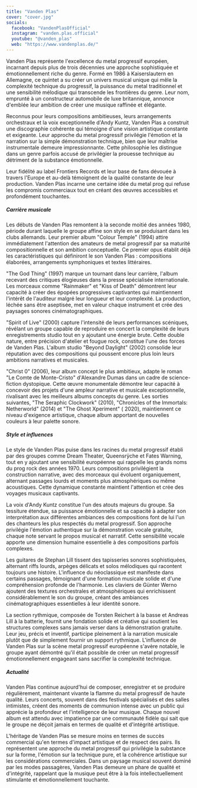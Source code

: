 ```yaml
---
title: "Vanden Plas"
cover: "cover.jpg"
socials:
  facebook: "VandenPlasOfficial"
  instagram: "vanden.plas.official"
  youtube: "@vanden_plas"
  web: "https://www.vandenplas.de/"
---
```


Vanden Plas représente l'excellence du metal progressif européen, incarnant depuis plus de trois décennies une approche
sophistiquée et émotionnellement riche du genre. Formé en 1986 à Kaiserslautern en Allemagne, ce quintet a su créer un
univers musical unique qui mêle la complexité technique du progressif, la puissance du metal traditionnel et une
sensibilité mélodique qui transcende les frontières du genre. Leur nom, emprunté à un constructeur automobile de luxe
britannique, annonce d'emblée leur ambition de créer une musique raffinée et élégante.

Reconnus pour leurs compositions ambitieuses, leurs arrangements orchestraux et la voix exceptionnelle d'Andy Kuntz,
Vanden Plas a construit une discographie cohérente qui témoigne d'une vision artistique constante et exigeante. Leur
approche du metal progressif privilégie l'émotion et la narration sur la simple démonstration technique, bien que leur
maîtrise instrumentale demeure impressionnante. Cette philosophie les distingue dans un genre parfois accusé de
privilégier la prouesse technique au détriment de la substance émotionnelle.

Leur fidélité au label Frontiers Records et leur base de fans dévouée à travers l'Europe et au-delà témoignent de la
qualité constante de leur production. Vanden Plas incarne une certaine idée du metal prog qui refuse les compromis
commerciaux tout en créant des œuvres accessibles et profondément touchantes.

##### Carrière musicale

Les débuts de Vanden Plas remontent à la seconde moitié des années 1980, période durant laquelle le groupe affine son
style en se produisant dans les clubs allemands. Leur premier album "Colour Temple" (1994) attire immédiatement
l'attention des amateurs de metal progressif par sa maturité compositionnelle et son ambition conceptuelle. Ce premier
opus établit déjà les caractéristiques qui définiront le son Vanden Plas : compositions élaborées, arrangements
symphoniques et textes littéraires.

"The God Thing" (1997) marque un tournant dans leur carrière, l'album recevant des critiques élogieuses dans la presse
spécialisée internationale. Les morceaux comme "Rainmaker" et "Kiss of Death" démontrent leur capacité à créer des
épopées progressives captivantes qui maintiennent l'intérêt de l'auditeur malgré leur longueur et leur complexité. La
production, léchée sans être aseptisée, met en valeur chaque instrument et crée des paysages sonores cinématographiques.

"Spirit of Live" (2000) capture l'intensité de leurs performances scéniques, révélant un groupe capable de reproduire en
concert la complexité de leurs enregistrements studio tout en y ajoutant une énergie brute. Cette double nature, entre
précision d'atelier et fougue rock, constitue l'une des forces de Vanden Plas. L'album studio "Beyond Daylight" (2002)
consolide leur réputation avec des compositions qui poussent encore plus loin leurs ambitions narratives et musicales.

"Christ 0" (2006), leur album concept le plus ambitieux, adapte le roman "Le Comte de Monte-Cristo" d'Alexandre Dumas
dans un cadre de science-fiction dystopique. Cette œuvre monumentale démontre leur capacité à concevoir des projets
d'une ampleur narrative et musicale exceptionnelle, rivalisant avec les meilleurs albums concepts du genre. Les sorties
suivantes, "The Seraphic Clockwork" (2010), "Chronicles of the Immortals: Netherworld" (2014) et "The Ghost Xperiment" (
2020), maintiennent ce niveau d'exigence artistique, chaque album apportant de nouvelles couleurs à leur palette sonore.

##### Style et influences

Le style de Vanden Plas puise dans les racines du metal progressif établi par des groupes comme Dream Theater,
Queensrÿche et Fates Warning, tout en y ajoutant une sensibilité européenne qui rappelle les grands noms du prog rock
des années 1970. Leurs compositions privilégient la construction narrative, avec des morceaux qui évoluent
organiquement, alternant passages lourds et moments plus atmosphériques ou même acoustiques. Cette dynamique constante
maintient l'attention et crée des voyages musicaux captivants.

La voix d'Andy Kuntz constitue l'un des atouts majeurs du groupe. Sa tessiture étendue, sa puissance émotionnelle et sa
capacité à adapter son interprétation aux différentes ambiances des compositions font de lui l'un des chanteurs les plus
respectés du metal progressif. Son approche privilégie l'émotion authentique sur la démonstration vocale gratuite,
chaque note servant le propos musical et narratif. Cette sensibilité vocale apporte une dimension humaine essentielle à
des compositions parfois complexes.

Les guitares de Stephan Lill tissent des tapisseries sonores sophistiquées, alternant riffs lourds, arpèges délicats et
solos mélodiques qui racontent toujours une histoire. L'influence du néoclassique est manifeste dans certains passages,
témoignant d'une formation musicale solide et d'une compréhension profonde de l'harmonie. Les claviers de Günter Werno
ajoutent des textures orchestrales et atmosphériques qui enrichissent considérablement le son du groupe, créant des
ambiances cinématographiques essentielles à leur identité sonore.

La section rythmique, composée de Torsten Reichert à la basse et Andreas Lill à la batterie, fournit une fondation
solide et créative qui soutient les structures complexes sans jamais verser dans la démonstration gratuite. Leur jeu,
précis et inventif, participe pleinement à la narration musicale plutôt que de simplement fournir un support rythmique.
L'influence de Vanden Plas sur la scène metal progressif européenne s'avère notable, le groupe ayant démontré qu'il
était possible de créer un metal progressif émotionnellement engageant sans sacrifier la complexité technique.

##### Actualité

Vanden Plas continue aujourd'hui de composer, enregistrer et se produire régulièrement, maintenant vivante la flamme du
metal progressif de haute qualité. Leurs concerts, souvent dans des festivals spécialisés et des salles intimistes,
créent des moments de communion intense avec un public qui apprécie la profondeur et l'intelligence de leur musique.
Chaque nouvel album est attendu avec impatience par une communauté fidèle qui sait que le groupe ne déçoit jamais en
termes de qualité et d'intégrité artistique.

L'héritage de Vanden Plas se mesure moins en termes de succès commercial qu'en termes d'impact artistique et de respect
des pairs. Ils représentent une approche du metal progressif qui privilégie la substance sur la forme, l'émotion sur la
technique pure, et la cohérence artistique sur les considérations commerciales. Dans un paysage musical souvent dominé
par les modes passagères, Vanden Plas demeure un phare de qualité et d'intégrité, rappelant que la musique peut être à
la fois intellectuellement stimulante et émotionnellement touchante.
